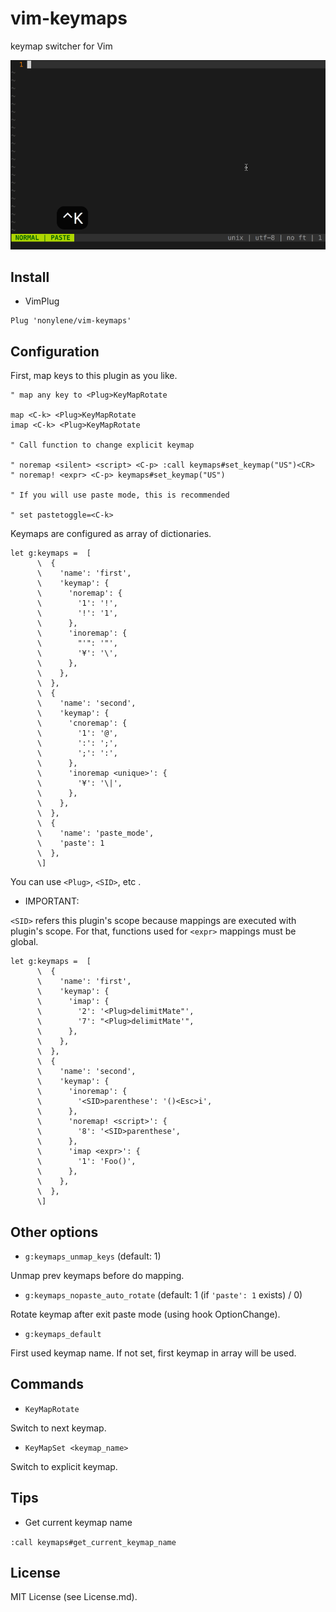 # vim-keymaps

keymap switcher for Vim

![ScreenCast](/doc/screencast.gif)

## Install

- VimPlug

```vim
Plug 'nonylene/vim-keymaps'
```

## Configuration

First, map keys to this plugin as you like.

```vim
" map any key to <Plug>KeyMapRotate

map <C-k> <Plug>KeyMapRotate
imap <C-k> <Plug>KeyMapRotate

" Call function to change explicit keymap

" noremap <silent> <script> <C-p> :call keymaps#set_keymap("US")<CR>
" noremap! <expr> <C-p> keymaps#set_keymap("US")

" If you will use paste mode, this is recommended

" set pastetoggle=<C-k>
```

Keymaps are configured as array of dictionaries.

```vim
let g:keymaps =  [
      \  {
      \    'name': 'first',
      \    'keymap': {
      \      'noremap': {
      \        '1': '!',
      \        '!': '1',
      \      },
      \      'inoremap': {
      \        "'": '"',
      \        '¥': '\',
      \      },
      \    },
      \  },
      \  {
      \    'name': 'second',
      \    'keymap': {
      \      'cnoremap': {
      \        '1': '@',
      \        ':': ';',
      \        ';': ':',
      \      },
      \      'inoremap <unique>': {
      \        '¥': '\|',
      \      },
      \    },
      \  },
      \  {
      \    'name': 'paste_mode',
      \    'paste': 1
      \  },
      \]
```

You can use `<Plug>`, `<SID>`, etc .

- IMPORTANT:

`<SID>` refers this plugin's scope because mappings are executed with plugin's scope. For that, functions used for `<expr>` mappings must be global.

```vim
let g:keymaps =  [
      \  {
      \    'name': 'first',
      \    'keymap': {
      \      'imap': {
      \        '2': '<Plug>delimitMate"',
      \        '7': "<Plug>delimitMate'",
      \      },
      \    },
      \  },
      \  {
      \    'name': 'second',
      \    'keymap': {
      \      'inoremap': {
      \        '<SID>parenthese': '()<Esc>i',
      \      },
      \      'noremap! <script>': {
      \        '8': '<SID>parenthese',
      \      },
      \      'imap <expr>': {
      \        '1': 'Foo()',
      \      },
      \    },
      \  },
      \]
```

## Other options

- `g:keymaps_unmap_keys` (default: 1)

Unmap prev keymaps before do mapping.

- `g:keymaps_nopaste_auto_rotate` (default: 1 (if `'paste': 1` exists) / 0)

Rotate keymap after exit paste mode (using hook OptionChange). 

- `g:keymaps_default`

First used keymap name. If not set, first keymap in array will be used.

## Commands

- `KeyMapRotate`

Switch to next keymap.

- `KeyMapSet <keymap_name>`

Switch to explicit keymap.

## Tips

- Get current keymap name

`:call keymaps#get_current_keymap_name`

## License

MIT License (see License.md).
